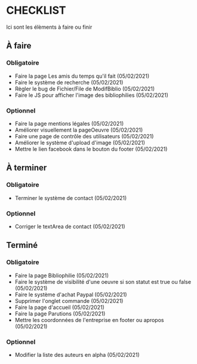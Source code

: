 CHECKLIST
=========
Ici sont les élèments à faire ou finir

## À faire

### Obligatoire
- Faire la page Les amis du temps qu'il fait (05/02/2021)
- Faire le système de recherche (05/02/2021)
- Règler le bug de Fichier/File de ModifBiblio (05/02/2021)
- Faire le JS pour afficher l'image des bibliophilies (05/02/2021)

### Optionnel
- Faire la page mentions légales (05/02/2021)
- Améliorer visuellement la pageOeuvre (05/02/2021)
- Faire une page de contrôle des utilisateurs (05/02/2021)
- Améliorer le système d'upload d'image (05/02/2021)
- Mettre le lien facebook dans le bouton du footer (05/02/2021)

## À terminer

### Obligatoire
- Terminer le système de contact (05/02/2021)

### Optionnel
- Corriger le textArea de contact (05/02/2021)

## Terminé

### Obligatoire
- Faire la page Bibliophilie (05/02/2021)
- Faire le système de visibilité d'une oeuvre si son statut est true ou false (05/02/2021)
- Faire le système d'achat Paypal (05/02/2021)
- Supprimer l'onglet commande (05/02/2021)
- Faire la page d'accueil (05/02/2021)
- Faire la page Parutions (05/02/2021)
- Mettre les coordonnées de l'entreprise en footer ou apropos (05/02/2021)

### Optionnel
- Modifier la liste des auteurs en alpha (05/02/2021)